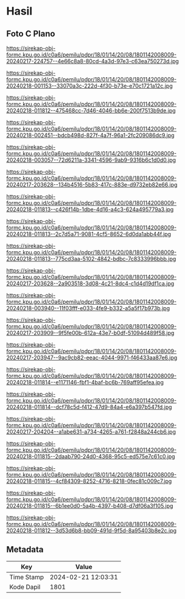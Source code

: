 # Hasil

## Foto C Plano

https://sirekap-obj-formc.kpu.go.id/c0a6/pemilu/pdpr/18/01/14/20/08/1801142008009-20240217-224757--4e66c8a8-80cd-4a3d-97e3-c63ea750273d.jpg

https://sirekap-obj-formc.kpu.go.id/c0a6/pemilu/pdpr/18/01/14/20/08/1801142008009-20240218-001153--33070a3c-222d-4f30-b73e-e70c1721a12c.jpg

https://sirekap-obj-formc.kpu.go.id/c0a6/pemilu/pdpr/18/01/14/20/08/1801142008009-20240218-011812--475468cc-7d46-4046-bb6e-200f7513b9de.jpg

https://sirekap-obj-formc.kpu.go.id/c0a6/pemilu/pdpr/18/01/14/20/08/1801142008009-20240218-002451--bdcb498d-827f-4a7f-96a1-2fc209086dc9.jpg

https://sirekap-obj-formc.kpu.go.id/c0a6/pemilu/pdpr/18/01/14/20/08/1801142008009-20240218-003057--72d6211a-3341-4596-9ab9-9316b6c1d0d0.jpg

https://sirekap-obj-formc.kpu.go.id/c0a6/pemilu/pdpr/18/01/14/20/08/1801142008009-20240217-203628--134b4516-5b83-417c-883e-d9732eb82e66.jpg

https://sirekap-obj-formc.kpu.go.id/c0a6/pemilu/pdpr/18/01/14/20/08/1801142008009-20240218-011813--c426f14b-1dbe-4d16-a4c3-624a495779a3.jpg

https://sirekap-obj-formc.kpu.go.id/c0a6/pemilu/pdpr/18/01/14/20/08/1801142008009-20240218-011813--2c7d5a71-9081-4cf5-8652-6d0da1abb44f.jpg

https://sirekap-obj-formc.kpu.go.id/c0a6/pemilu/pdpr/18/01/14/20/08/1801142008009-20240218-011813--775cd3aa-5102-4842-bdbc-7c8333996bbb.jpg

https://sirekap-obj-formc.kpu.go.id/c0a6/pemilu/pdpr/18/01/14/20/08/1801142008009-20240217-203628--2a903518-3d08-4c21-8dc4-c1d4d19df1ca.jpg

https://sirekap-obj-formc.kpu.go.id/c0a6/pemilu/pdpr/18/01/14/20/08/1801142008009-20240218-003940--11f03fff-e033-4fe9-b332-a5a5f17b973b.jpg

https://sirekap-obj-formc.kpu.go.id/c0a6/pemilu/pdpr/18/01/14/20/08/1801142008009-20240217-203909--9f5fe00b-612a-43e7-b0df-51094d489f58.jpg

https://sirekap-obj-formc.kpu.go.id/c0a6/pemilu/pdpr/18/01/14/20/08/1801142008009-20240217-203947--9ac9cb82-eeac-4044-9971-f46433aa87e6.jpg

https://sirekap-obj-formc.kpu.go.id/c0a6/pemilu/pdpr/18/01/14/20/08/1801142008009-20240218-011814--e1171146-fbf1-4baf-bc6b-769aff95efea.jpg

https://sirekap-obj-formc.kpu.go.id/c0a6/pemilu/pdpr/18/01/14/20/08/1801142008009-20240218-011814--dcf78c5d-f412-47d9-84a4-e6a397b547fd.jpg

https://sirekap-obj-formc.kpu.go.id/c0a6/pemilu/pdpr/18/01/14/20/08/1801142008009-20240217-204204--a1abe631-a734-4265-a761-f2848a244cb6.jpg

https://sirekap-obj-formc.kpu.go.id/c0a6/pemilu/pdpr/18/01/14/20/08/1801142008009-20240218-011815--2daab790-24d0-4368-95c5-ed575e7c61c0.jpg

https://sirekap-obj-formc.kpu.go.id/c0a6/pemilu/pdpr/18/01/14/20/08/1801142008009-20240218-011815--4cf84309-8252-4716-8218-0fec81c009c7.jpg

https://sirekap-obj-formc.kpu.go.id/c0a6/pemilu/pdpr/18/01/14/20/08/1801142008009-20240218-011815--6b1ee0d0-5a4b-4397-b408-d7df06a3f105.jpg

https://sirekap-obj-formc.kpu.go.id/c0a6/pemilu/pdpr/18/01/14/20/08/1801142008009-20240218-011812--3d53d6b8-bb09-491d-9f5d-8a95403b8e2c.jpg


## Metadata

| Key        | Value               |
| ---------- | ------------------- |
| Time Stamp | 2024-02-21 12:03:31 |
| Kode Dapil | 1801                |



